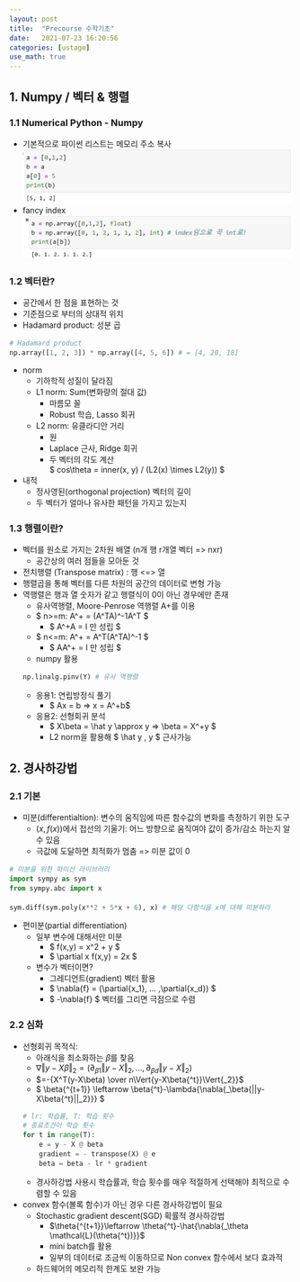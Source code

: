 ```yaml
---
layout: post
title:  "Precourse 수학기초"
date:   2021-07-23 16:20:56
categories: [ustage]
use_math: true
---
```


## 1. Numpy / 벡터 & 행렬
### 1.1 Numerical Python - Numpy
 * 기본적으로 파이썬 리스트는 메모리 주소 복사
![](/assets/image/precourse2_1.PNG)
 * fancy index
![](/assets/image/precourse2_2.PNG)

### 1.2 벡터란?
 * 공간에서 한 점을 표현하는 것
 * 기준점으로 부터의 상대적 위치
 * Hadamard product: 성분 곱
```python
# Hadamard product
np.array([1, 2, 3]) * np.array([4, 5, 6]) # = [4, 20, 18]
```
 * norm
    * 기하학적 성질이 달라짐
    * L1 norm: Sum(변화량의 절대 값)
        * 마름모 꼴
        * Robust 학습, Lasso 회귀
    * L2 norm: 유클라디안 거리
        * 원
        * Laplace 근사, Ridge 회귀
        * 두 벡터의 각도 계산  
        $ cos\theta = inner(x, y) / (L2(x) \times L2(y)) $
 * 내적
    * 정사영된(orthogonal projection) 벡터의 길이
    * 두 벡터가 얼마나 유사한 패턴을 가지고 있는지

### 1.3 행렬이란?
 * 벡터를 원소로 가지는 2차원 배열 (n개 행 r개열 벡터 => nxr)
    * 공간상의 여러 점들을 모아둔 것
 * 전치행렬 (Transpose matrix) : 행 <=> 열
 * 행렬곱을 통해 벡터를 다른 차원의 공간의 데이터로 변형 가능
 * 역행렬은 행과 열 숫자가 같고 행렬식이 0이 아닌 경우에만 존재
    * 유사역행렬, Moore-Penrose 역행렬 A+를 이용
    * $ n>=m: A^+ = (A^TA)^-1A^T $
        * $ A^+A = I 만 성립 $
    * $ n<=m: A^+ = A^T(A^TA)^-1 $
        * $ AA^+ = I 만 성립 $
    * numpy 활용
    ```python
    np.linalg.pinv(Y) # 유사 역행렬
    ```
    * 응용1: 연립방정식 풀기
        * $ Ax = b => x = A^+b$ 
    * 응용2: 선형회귀 분석
        * $ X\beta = \hat y \approx y => \beta = X^+y $
        * L2 norm을 활용해 $ \hat y , y $ 근사가능

## 2. 경사하강법
### 2.1 기본
 * 미분(differentialtion): 변수의 움직임에 따른 함수값의 변화를 측정하기 위한 도구
    * $(x, f(x))$에서 접선의 기울기: 어느 방향으로 움직여야 값이 증가/감소 하는지 알 수 있음
    * 극값에 도달하면 최적화가 멈춤 => 미분 값이 0
 ```python
 # 미분을 위한 파이선 라이브러리
 import sympy as sym
 from sympy.abc import x
 
 sym.diff(sym.poly(x**2 + 5*x + 6), x) # 해당 다항식을 x에 대해 미분하라
 ```
 * 편미분(partial differentiation)
    * 일부 변수에 대해서만 미분
        * $ f(x,y) = x^2 + y $
        * $ \partial x f(x,y) = 2x $
    * 변수가 벡터이면?
        * 그레디언트(gradient) 벡터 활용
        * $ \nabla{f} = (\partial{x_1}, ... ,\partial{x_d}) $
        * $ -\nabla{f} $ 벡터를 그리면 극점으로 수렴

### 2.2 심화
 * 선형회귀 목적식: 
    * 아래식을 최소화하는 $\beta$를 찾음
    * $\nabla{\Vert{y-X\beta}\Vert{_2}=(\partial{_\beta{_1}}}\Vert{y-X}\Vert{_2},...,\partial{_\beta{_d}}\Vert{y-X}\Vert{_2})$
    * $=-{X^T(y-X\beta) \over  n\Vert{y-X\beta{^t}}\Vert{_2}}$  
    * $ \beta{^{t+1}} \leftarrow \beta{^t}-\lambda{\nabla{_\beta{||y-X\beta{^t}||_2}}} $
    ```python
    # lr: 학습률, T: 학습 횟수
    # 종료조건이 학습 횟수
    for t in range(T):
        e = y - X @ beta
        gradient = - transpose(X) @ e
        beta = beta - lr * gradient
    ```
    * 경사하강법 사용시 학습률과, 학습 횟수를 매우 적절하게 선택해야 최적으로 수렴할 수 있음
 * convex 함수(볼록 함수)가 아닌 경우 다른 경사하강법이 필요
    * Stochastic gradient descent(SGD) 확률적 경사하강법
        * $\theta{^{t+1}}\leftarrow \theta{^t}-\hat{\nabla{_\theta \mathcal{L}(\theta{^t})}}$
        * mini batch를 활용
        * 일부의 데이터로 조금씩 이동하므로 Non convex 함수에서 보다 효과적
    * 하드웨어의 메모리적 한계도 보완 가능